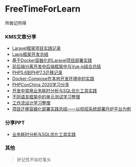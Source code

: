 # FreeTimeForLearn
所做记所得

### KMS文章分享
- [Laravel框架项目实践记录](./KMS/Laravel框架项目实践记录.md)
- [Lapis框架开发总结](./KMS/Lapis框架开发总结.md)
- [基于Docker容器化的Laravel项目部署实践](./KMS/基于Docker容器化的Laravel项目部署实践.md)
- [前后端分离开发中后端框架中与Vue.js结合总结](./KMS/前后端分离开发中后端框架中与Vue.js结合总结.md)
- [PHP5.6到PHP7.3迁移记录](./KMS/PHP5.6到PHP7.3迁移记录.md)
- [Docker-Compose在本地开发环境中的实践](./KMS/Docker-Compose在本地开发环境中的实践.md)
- [PHPConChina 2020学习分享](./KMS/PHPConChina%202020学习分享.md)
- [开发中常用业务耗时分析与SQL优化工具实践](./KMS/开发中常用业务耗时分析与SQL优化工具实践.md)
- [不同语言框架中的单元测试学习整理](./KMS/不同语言框架中的单元测试学习整理.md)
- [工作流设计学习整理](./KMS/工作流设计学习整理.md)
- [项目迁移容器化部署实践总结——以校招系统部署丹炉平台为例](./KMS/项目迁移容器化部署实践总结——以校招系统部署丹炉平台为例.md)

### 分享PPT
- [业务耗时分析与SQL优化工具实践](./Share/20200901-业务耗时分析与SQL优化工具实践-马凌.pptx)

### 其他

> 好记性不如烂笔头

